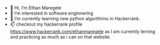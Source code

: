 - 👋 Hi, I’m Ethan Maregele
- 👀 I’m interested in software enginnering
- 🌱 I’m currently learning new python algorithims in Hackerrank.
- 📫 checkout my hackerrank profile https://www.hackerrank.com/ethanmaregele as I am currently lerning and practicing as much as i can on that website.

<!---
ethlor/ethlor is a ✨ special ✨ repository because its `README.md` (this file) appears on your GitHub profile.
You can click the Preview link to take a look at your changes.
--->
